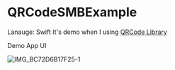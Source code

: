 # QRCodeSMBExample

Lanauge: Swift
It's demo when I using [QRCode Library](https://github.com/dagronf/QRCode)

Demo App UI

![IMG_BC72D6B17F25-1](https://github.com/apinun-wong/QRCodeSMBExample/assets/49288081/f8b8949b-351d-43c6-ae98-2839da286e17)


